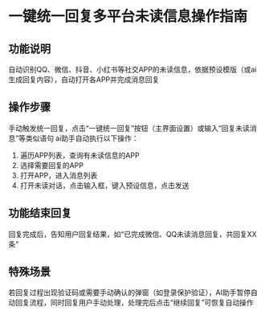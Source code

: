 # 一键统一回复多平台未读信息操作指南
## 功能说明
自动识别QQ、微信、抖音、小红书等社交APP的未读信息，依据预设模版（或ai生成回复内容），自动打开各APP并完成消息回复
## 操作步骤
手动触发统一回复，点击“一键统一回复”按钮（主界面设置）或输入“回复未读消息”等类似语句
ai助手自动执行以下操作：
1. 遍历APP列表，查询有未读信息的APP
2. 选择需要回复的APP
3. 打开APP，进入消息列表
4. 打开未读对话，点击输入框，键入预设信息，点击发送
## 功能结束回复
回复完成后，告知用户回复结果，如“已完成微信、QQ未读消息回复，共回复XX条”
## 特殊场景
若回复过程出现验证码或需要手动确认的弹窗（如登录保护验证），AI助手暂停自动回复流程，同时回复用户手动处理，处理完后点击“继续回复”可恢复自动操作
